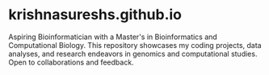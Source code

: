# krishnasureshs.github.io
Aspiring Bioinformatician with a Master's in Bioinformatics and Computational Biology. This repository showcases my coding projects, data analyses, and research endeavors in genomics and computational studies. Open to collaborations and feedback.
